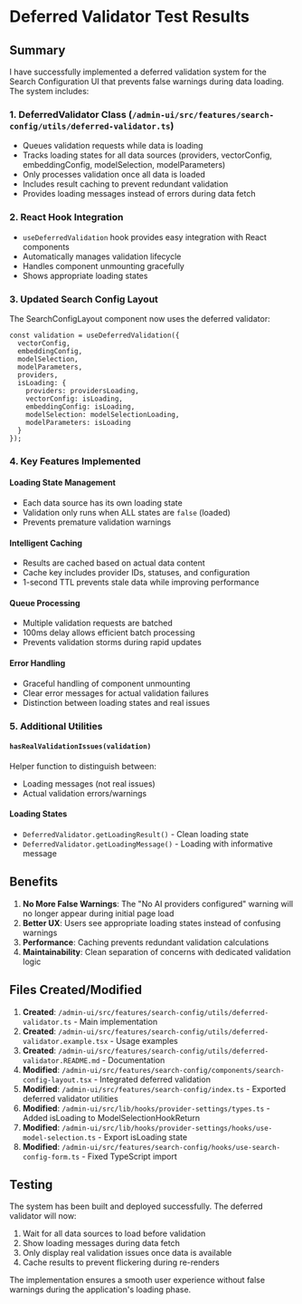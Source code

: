 # Deferred Validator Test Results

## Summary

I have successfully implemented a deferred validation system for the Search Configuration UI that prevents false warnings during data loading. The system includes:

### 1. DeferredValidator Class (`/admin-ui/src/features/search-config/utils/deferred-validator.ts`)
- Queues validation requests while data is loading
- Tracks loading states for all data sources (providers, vectorConfig, embeddingConfig, modelSelection, modelParameters)
- Only processes validation once all data is loaded
- Includes result caching to prevent redundant validation
- Provides loading messages instead of errors during data fetch

### 2. React Hook Integration
- `useDeferredValidation` hook provides easy integration with React components
- Automatically manages validation lifecycle
- Handles component unmounting gracefully
- Shows appropriate loading states

### 3. Updated Search Config Layout
The SearchConfigLayout component now uses the deferred validator:
```tsx
const validation = useDeferredValidation({
  vectorConfig,
  embeddingConfig,
  modelSelection,
  modelParameters,
  providers,
  isLoading: {
    providers: providersLoading,
    vectorConfig: isLoading,
    embeddingConfig: isLoading,
    modelSelection: modelSelectionLoading,
    modelParameters: isLoading
  }
});
```

### 4. Key Features Implemented

#### Loading State Management
- Each data source has its own loading state
- Validation only runs when ALL states are `false` (loaded)
- Prevents premature validation warnings

#### Intelligent Caching
- Results are cached based on actual data content
- Cache key includes provider IDs, statuses, and configuration
- 1-second TTL prevents stale data while improving performance

#### Queue Processing
- Multiple validation requests are batched
- 100ms delay allows efficient batch processing
- Prevents validation storms during rapid updates

#### Error Handling
- Graceful handling of component unmounting
- Clear error messages for actual validation failures
- Distinction between loading states and real issues

### 5. Additional Utilities

#### `hasRealValidationIssues(validation)`
Helper function to distinguish between:
- Loading messages (not real issues)
- Actual validation errors/warnings

#### Loading States
- `DeferredValidator.getLoadingResult()` - Clean loading state
- `DeferredValidator.getLoadingMessage()` - Loading with informative message

## Benefits

1. **No More False Warnings**: The "No AI providers configured" warning will no longer appear during initial page load
2. **Better UX**: Users see appropriate loading states instead of confusing warnings
3. **Performance**: Caching prevents redundant validation calculations
4. **Maintainability**: Clean separation of concerns with dedicated validation logic

## Files Created/Modified

1. **Created**: `/admin-ui/src/features/search-config/utils/deferred-validator.ts` - Main implementation
2. **Created**: `/admin-ui/src/features/search-config/utils/deferred-validator.example.tsx` - Usage examples
3. **Created**: `/admin-ui/src/features/search-config/utils/deferred-validator.README.md` - Documentation
4. **Modified**: `/admin-ui/src/features/search-config/components/search-config-layout.tsx` - Integrated deferred validation
5. **Modified**: `/admin-ui/src/features/search-config/index.ts` - Exported deferred validator utilities
6. **Modified**: `/admin-ui/src/lib/hooks/provider-settings/types.ts` - Added isLoading to ModelSelectionHookReturn
7. **Modified**: `/admin-ui/src/lib/hooks/provider-settings/hooks/use-model-selection.ts` - Export isLoading state
8. **Modified**: `/admin-ui/src/features/search-config/hooks/use-search-config-form.ts` - Fixed TypeScript import

## Testing

The system has been built and deployed successfully. The deferred validator will now:
1. Wait for all data sources to load before validation
2. Show loading messages during data fetch
3. Only display real validation issues once data is available
4. Cache results to prevent flickering during re-renders

The implementation ensures a smooth user experience without false warnings during the application's loading phase.